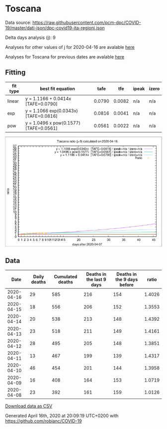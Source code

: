 # Toscana

Data source: https://raw.githubusercontent.com/pcm-dpc/COVID-19/master/dati-json/dpc-covid19-ita-regioni.json

Delta days analysis (j): 9

Analyses for other values of j for 2020-04-16 are avalable [here](../2020-04-16/README.md)

Analyses for Toscana for previous dates are avalable [here](../README.md)

## Fitting 
|fit type|best fit equation|tafe|tfe|ipeak|izero|
|-------|-----|--------|------|---|---|
|linear|y = 1.1166 + 0.0414x  [TAFE=0.0790]|0.0790|0.0082|n/a|n/a|
|exp|y = 1.1066 exp(0.0343x)  [TAFE=0.0816]|0.0816|0.0041|n/a|n/a|
|pow|y = 1.0496 x pow(0.1577)  [TAFE=0.0561]|0.0561|0.0022|n/a|n/a|

![Plot](COVID-19_toscana_j9_2020-04-16.png)

## Data
|Date|Daily deaths|Cumulated deaths|Deaths in the last 9 days|Deaths in the 9 days before|ratio|
|----|----------|-----------|-------|--------------------|-----|
|2020-04-16|29|585|216|154|1.4026|
|2020-04-15|18|556|206|152|1.3553|
|2020-04-14|20|538|213|148|1.4392|
|2020-04-13|23|518|211|149|1.4161|
|2020-04-12|28|495|205|148|1.3851|
|2020-04-11|13|467|199|139|1.4317|
|2020-04-10|46|454|201|144|1.3958|
|2020-04-09|16|408|164|153|1.0719|
|2020-04-08|23|392|161|159|1.0126|

[Download data as CSV](COVID-19_toscana_j9_2020-04-16.csv)

Generated April 16th, 2020 at 20:09:19 UTC+0200 with https://github.com/robianc/COVID-19
